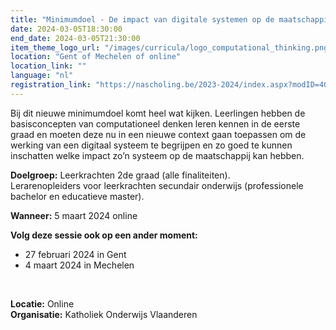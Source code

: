 ```yaml
---
title: "Minimumdoel - De impact van digitale systemen op de maatschappij"
date: 2024-03-05T18:30:00
end_date: 2024-03-05T21:30:00
item_theme_logo_url: "/images/curricula/logo_computational_thinking.png"
location: "Gent of Mechelen of online"
location_link: ""
language: "nl"
registration_link: "https://nascholing.be/2023-2024/index.aspx?modID=4056689"
---
```

Bij dit nieuwe minimumdoel komt heel wat kijken. Leerlingen hebben de basisconcepten van computationeel denken leren kennen in de eerste graad en moeten deze nu in een nieuwe context 
gaan toepassen om de werking van een digitaal systeem te begrijpen en zo goed te kunnen inschatten welke impact zo’n systeem op de maatschappij kan hebben.

**Doelgroep:**
Leerkrachten 2de graad (alle finaliteiten).<br>
Lerarenopleiders voor leerkrachten secundair onderwijs (professionele bachelor en educatieve master).

**Wanneer:**
5 maart 2024 online


**Volg deze sessie ook op een ander moment:**
- 27 februari 2024 in Gent
- 4 maart 2024 in Mechelen
<br>

**Locatie:** Online <br>
**Organisatie:** Katholiek Onderwijs Vlaanderen

